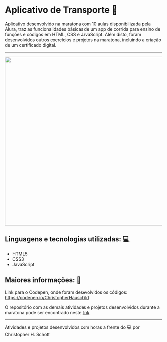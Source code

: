 # Aplicativo de Transporte :taxi:
Aplicativo desenvolvido na maratona com 10 aulas disponibilizada pela Alura, traz as funcionalidades básicas de um app de corrida para ensino de funções e códigos em HTML, CSS e JavaScript. Além disto, foram desenvolvidos outros exercícios e projetos na maratona, incluindo a criação de um certificado digital.

<hr>
<p align="center">
  <img src="https://raw.githubusercontent.com/ChristopherHauschild/app-maratona-alura-quarentenadev/master/tela.gif" width="730" height="540"/>
</p>

## Linguagens e tecnologias utilizadas: :computer:
<ul>
  <li> HTML5 </li>
  <li> CSS3 </li>
  <li> JavaScript </li>
</ul>

## Maiores informações: :pencil:

Link para o Codepen, onde foram desevolvidos os códigos: https://codepen.io/ChristopherHauschild

O repositório com as demais atividades e projetos desenvolvidos durante a maratona pode ser encontrado neste <a href="https://github.com/ChristopherHauschild/maratona-alura-quarentenadev/">link</a>
<hr>

Atividades e projetos desenvolvidos com horas a frente do :computer: por Christopher H. Schott 





